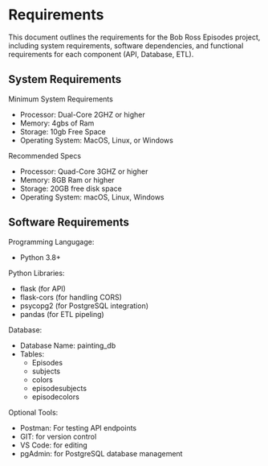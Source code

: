# Requirements
This document outlines the requirements for the Bob Ross Episodes project, including system requirements, software dependencies, and functional requirements for each component (API, Database, ETL).

## System Requirements
Minimum System Requirements
- Processor: Dual-Core 2GHZ or higher
- Memory: 4gbs of Ram
- Storage: 10gb Free Space
- Operating System: MacOS, Linux, or Windows

Recommended Specs
- Processor: Quad-Core 3GHZ or higher
- Memory: 8GB Ram or higher
- Storage: 20GB free disk space
- Operating System: macOS, Linux, Windows

## Software Requirements
Programming Langugage: 
- Python 3.8+

Python Libraries:
- flask (for API)
- flask-cors (for handling CORS)
- psycopg2 (for PostgreSQL integration)
- pandas (for ETL pipeling)

Database:
- Database Name: painting_db
- Tables:
    - Episodes
    - subjects
    - colors
    - episodesubjects
    - episodecolors

Optional Tools:
- Postman: For testing API endpoints
- GIT: for version control
- VS Code: for editing
- pgAdmin: for PostgreSQL database management

